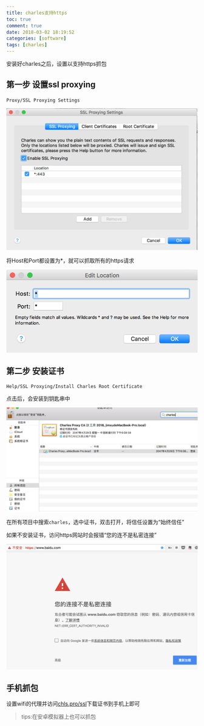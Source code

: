 ```yaml
---
title: charles支持https
toc: true
comment: true
date: 2018-03-02 18:19:52
categories: [software]
tags: [charles]
---
```



安装好charles之后，设置以支持https抓包



<!--more-->

## 第一步  设置ssl proxying

`Proxy/SSL Proxying Settings`

![20180302151998614257750.png](charles-support-https/20180302151998614257750.png)

将Host和Port都设置为*，就可以抓取所有的https请求

![20180306152030640030250.png](charles-support-https/20180306152030640030250.png)

## 第二步 安装证书

`Help/SSL Proxying/Install Charles Root Certificate`

点击后，会安装到钥匙串中

![20180302151998634953062.png](charles-support-https/20180302151998634953062.png)

在所有项目中搜索`charles`，选中证书，双击打开，将信任设置为“始终信任”



如果不安装证书，访问https网站时会报错“您的连不是私密连接”

![20180302151998591661934.png](charles-support-https/20180302151998591661934.png)

## 手机抓包

设置wifi的代理并访问[chls.pro/ssl](chls.pro/ssl)下载证书到手机上即可

> tips:在安卓模拟器上也可以抓包
